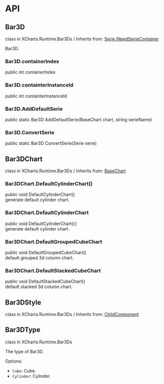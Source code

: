 # API

## Bar3D

class in XCharts.Runtime.Bar3Ds / Inherits from: [Serie](https://xcharts-team.github.io/docs/api#serie),[INeedSerieContainer](https://xcharts-team.github.io/docs/api#ineedseriecontainer)

Bar3D.

### Bar3D.containerIndex

public int containerIndex  

### Bar3D.containterInstanceId

public int containterInstanceId  

### Bar3D.AddDefaultSerie

public static Bar3D AddDefaultSerie(BaseChart chart, string serieName)  

### Bar3D.ConvertSerie

public static Bar3D ConvertSerie(Serie serie)  

## Bar3DChart

class in XCharts.Runtime.Bar3Ds / Inherits from: [BaseChart](https://xcharts-team.github.io/docs/api#basechart)

### Bar3DChart.DefaultCylinderChart()

public void DefaultCylinderChart()  
generate default cylinder chart.

### Bar3DChart.DefaultCylinderChart

public void DefaultCylinderChart(){  
generate default cylinder chart.

### Bar3DChart.DefaultGroupedCubeChart

public void DefaultGroupedCubeChart()  
default grouped 3d column chart.

### Bar3DChart.DefaultStackedCubeChart

public void DefaultStackedCubeChart()  
default stacked 3d column chart.

## Bar3DStyle

class in XCharts.Runtime.Bar3Ds / Inherits from: [ChildComponent](https://xcharts-team.github.io/docs/api#childcomponent)

## Bar3DType

class in XCharts.Runtime.Bar3Ds

The type of Bar3D.

Options:

- `Cube`: Cube.
- `Cylinder`: Cylinder.

